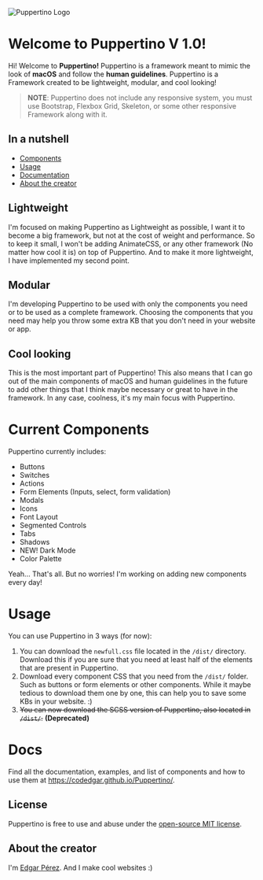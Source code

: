 ![Puppertino Logo](https://i.imgur.com/r81X3Yj.png)

# Welcome to Puppertino V 1.0!

Hi! Welcome to **Puppertino!** Puppertino is a framework meant to mimic the look
of **macOS** and follow the **human guidelines**. Puppertino is a Framework
created to be lightweight, modular, and cool looking!

> **NOTE**: Puppertino does not include any responsive system, you must use
> Bootstrap, Flexbox Grid, Skeleton, or some other responsive Framework along
> with it.

## In a nutshell

- [Components](#current-components)
- [Usage](#usage)
- [Documentation](https://codedgar.github.io/Puppertino/examples/)
- [About the creator](#about-the-creator)

## Lightweight

I'm focused on making Puppertino as Lightweight as possible, I want it to become
a big framework, but not at the cost of weight and performance. So to keep it
small, I won't be adding AnimateCSS, or any other framework (No matter how cool
it is) on top of Puppertino. And to make it more lightweight, I have implemented
my second point.

## Modular

I'm developing Puppertino to be used with only the components you need or to be
used as a complete framework. Choosing the components that you need may help you
throw some extra KB that you don't need in your website or app.

## Cool looking

This is the most important part of Puppertino! This also means that I can go out
of the main components of macOS and human guidelines in the future to add other
things that I think maybe necessary or great to have in the framework. In any
case, coolness, it's my main focus with Puppertino.

# Current Components

Puppertino currently includes:

- Buttons
- Switches
- Actions
- Form Elements (Inputs, select, form validation)
- Modals
- Icons
- Font Layout
- Segmented Controls
- Tabs
- Shadows
- NEW! Dark Mode
- Color Palette

Yeah... That's all. But no worries! I'm working on adding new components every day!

# Usage

You can use Puppertino in 3 ways (for now):

1. You can download the `newfull.css` file located in the `/dist/` directory.
   Download this if you are sure that you need at least half of the elements
   that are present in Puppertino.
2. Download every component CSS that you need from the `/dist/` folder. Such as
   buttons or form elements or other components. While it maybe tedious to
   download  them one by one, this can help you to save some KBs in your website. :)
3. ~~You can now download the SCSS version of Puppertino, also located in `/dist/`.~~ **(Deprecated)**

# Docs

Find all the documentation, examples, and list of components and how to use them
at https://codedgar.github.io/Puppertino/.

## License

Puppertino is free to use and abuse under the [open-source MIT license](https://github.com/codedgar/Puppertino/blob/master/LICENSE).

## About the creator

I'm [Edgar Pérez](https://twitter.com/codedgar_dev). And I make cool websites :)
